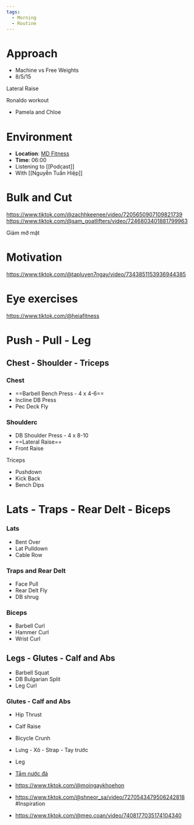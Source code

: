 ```yaml
---
tags:
  - Morning
  - Routine
---
```

# Approach

- Machine vs Free Weights
- 8/5/15

Lateral Raise

Ronaldo workout

- Pamela and Chloe

# Environment

- **Location**: [MD Fitness](https://goo.gl/maps/meaB1ZjtBYJcRwzs9)
- **Time**: 06:00
- Listening to [[Podcast]]
- With [[Nguyễn Tuấn Hiệp]]

# Bulk and Cut

https://www.tiktok.com/@zachhkeenee/video/7205650907109821739
https://www.tiktok.com/@sam_goatlifters/video/7246803401881799963

Giảm mỡ mặt

# Motivation

https://www.tiktok.com/@tapluyen7ngay/video/7343851153936944385

# Eye exercises

https://www.tiktok.com/@heiafitness

# Push - Pull - Leg

## Chest - Shoulder - Triceps

### Chest

- ==Barbell Bench Press - 4 x 4-6==
- Incline DB Press
- Pec Deck Fly

### Shoulderc

- DB Shoulder Press - 4 x 8-10
- ==Lateral Raise==
- Front Raise

Triceps

- Pushdown
- Kick Back
- Bench Dips

# Lats - Traps - Rear Delt - Biceps

### Lats

- Bent Over
- Lat Pulldown
- Cable Row

### Traps and Rear Delt

- Face Pull
- Rear Delt Fly
- DB shrug

### Biceps

- Barbell Curl
- Hammer Curl
- Wrist Curl

## Legs - Glutes - Calf and Abs

- Barbell Squat
- DB Bulgarian Split
- Leg Curl

### Glutes - Calf and Abs

- Hip Thrust
- Calf Raise
- Bicycle Crunh


- Lưng - Xô - Strap - Tay trước
- Leg

- [Tắm nước đá](https://www.tiktok.com/@trungluongreikimaster/video/7340836101617274119)
- https://www.tiktok.com/@moingaykhoehon
- https://www.tiktok.com/@shneor_sa/video/7270543479506242818 #Inspiration 
- https://www.tiktok.com/@meo.coan/video/7408177035174104340